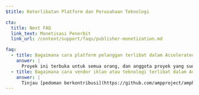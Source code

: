 ```yaml
---
$title: Keterlibatan Platform dan Perusahaan Teknologi

cta:
  title: Next FAQ
  link_text: Monetisasi Penerbit
  link_url: /content/support/faqs/publisher-monetization.md

faq:
  - title: Bagaimana cara platform pelanggan terlibat dalam Accelerated Mobile Pages?
    answer: |
      Proyek ini terbuka untuk semua orang, dan anggota proyek yang sudah ada sangat antusias untuk terlibat dengan platform pelanggan pada inisiatif. Google membuka cache untuk digunakan oleh siapa pun secara gratis, termasuk platform pelanggan yang ingin menampilkan konten AMP di lingkungan mereka. Terus terhubung melalui [Github](https://github.com/ampproject/amphtml/issues/new) dan kami akan menjawab pertanyaan Anda secepat yang kami bisa.
  - title: Bagaimana cara vendor iklan atau teknologi terlibat dalam Accelerated Mobile Pages?
    answer: |
      Tinjau [pedoman berkontribusi](https://github.com/ampproject/amphtml/tree/master/3p#ads) dan terus terhubung lewat [Github](https://github.com/ampproject/amphtml/issues/new).
---
```

